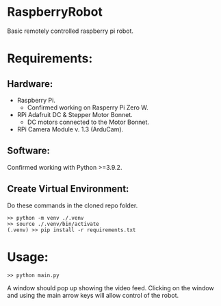 # RaspberryRobot
Basic remotely controlled raspberry pi robot.

# Requirements:

## Hardware:

* Raspberry Pi.
    * Confirmed working on Rasperry Pi Zero W.
* RPi Adafruit DC & Stepper Motor Bonnet.
    * DC motors connected to the Motor Bonnet.
* RPi Camera Module v. 1.3 (ArduCam).



## Software:

Confirmed working with Python >=3.9.2.

## Create Virtual Environment:

Do these commands in the cloned repo folder.

```
>> python -m venv ./.venv
>> source ./.venv/bin/activate
(.venv) >> pip install -r requirements.txt
```

# Usage:

```
>> python main.py
```

A window should pop up showing the video feed. Clicking on the window and using the main arrow keys will allow control of the robot.
